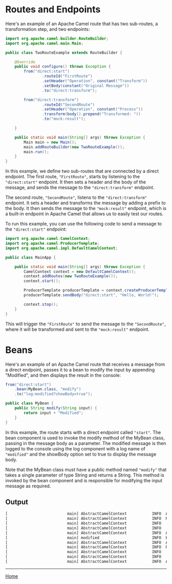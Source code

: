 # Routes and Endpoints
Here's an example of an Apache Camel route that has two sub-routes, a transformation step, and two endpoints:

``` java
import org.apache.camel.builder.RouteBuilder;
import org.apache.camel.main.Main;

public class TwoRouteExample extends RouteBuilder {

    @Override
    public void configure() throws Exception {
        from("direct:start")
                .routeId("FirstRoute")
                .setHeader("Operation", constant("Transform"))
                .setBody(constant("Original Message"))
                .to("direct:transform");

        from("direct:transform")
                .routeId("SecondRoute")
                .setHeader("Operation", constant("Process"))
                .transform(body().prepend("Transformed: "))
                .to("mock:result");

    }

    public static void main(String[] args) throws Exception {
        Main main = new Main();
        main.addRouteBuilder(new TwoRouteExample());
        main.run();
    }
}
```

In this example, we define two sub-routes that are connected by a direct endpoint. The first route, `"FirstRoute"`, starts by listening to the `"direct:start"` endpoint. It then sets a header and the body of the message, and sends the message to the `"direct:transform"` endpoint.

The second route, `"SecondRoute"`, listens to the `"direct:transform"` endpoint. It sets a header and transforms the message by adding a prefix to the body. It then sends the message to the `"mock:result"` endpoint, which is a built-in endpoint in Apache Camel that allows us to easily test our routes.

To run this example, you can use the following code to send a message to the `"direct:start"` endpoint:

``` java
import org.apache.camel.CamelContext;
import org.apache.camel.ProducerTemplate;
import org.apache.camel.impl.DefaultCamelContext;

public class MainApp {

    public static void main(String[] args) throws Exception {
        CamelContext context = new DefaultCamelContext();
        context.addRoutes(new TwoRouteExample());
        context.start();

        ProducerTemplate producerTemplate = context.createProducerTemplate();
        producerTemplate.sendBody("direct:start", "Hello, World!");

        context.stop();
    }
}
```

This will trigger the `"FirstRoute"` to send the message to the `"SecondRoute"`, where it will be transformed and sent to the `"mock:result"` endpoint.


# Beans
Here's an example of an Apache Camel route that receives a message from a direct endpoint, passes it to a bean to modify the input by appending "Modified", and then displays the result in the console:

``` java
from("direct:start")
    .bean(MyBean.class, "modify")
    .to("log:modified?showBody=true");

public class MyBean {
    public String modify(String input) {
        return input + "Modified";
    }
}
```

In this example, the route starts with a direct endpoint called `"start"`. The bean component is used to invoke the modify method of the MyBean class, passing in the message body as a parameter. The modified message is then logged to the console using the log component with a log name of `"modified"` and the showBody option set to true to display the message body.

Note that the MyBean class must have a public method named `"modify"` that takes a single parameter of type String and returns a String. This method is invoked by the bean component and is responsible for modifying the input message as required.

## Output
``` cmd
[                          main] AbstractCamelContext           INFO  Apache Camel 4.0.0-M1 (camel-1) is starting
[                          main] AbstractCamelContext           INFO  Routes startup (started:2)
[                          main] AbstractCamelContext           INFO      Started FirstRoute (direct://start)
[                          main] AbstractCamelContext           INFO      Started SecondRoute (direct://transform)
[                          main] AbstractCamelContext           INFO  Apache Camel 4.0.0-M1 (camel-1) started in 177ms (build:36ms init:126ms start:15ms)
[                          main] modified                       INFO  Exchange[ExchangePattern: InOnly, BodyType: String, Body: Modified:Transformed: Hello, World!]
[                          main] AbstractCamelContext           INFO  Apache Camel 4.0.0-M1 (camel-1) is shutting down (timeout:45s)
[                          main] AbstractCamelContext           INFO  Routes stopped (stopped:2)
[                          main] AbstractCamelContext           INFO      Stopped SecondRoute (direct://transform)
[                          main] AbstractCamelContext           INFO      Stopped FirstRoute (direct://start)
[                          main] AbstractCamelContext           INFO  Apache Camel 4.0.0-M1 (camel-1) shutdown in 10ms (uptime:5s)
```

---
[Home](https://github.com/axelgafu/camel_example)